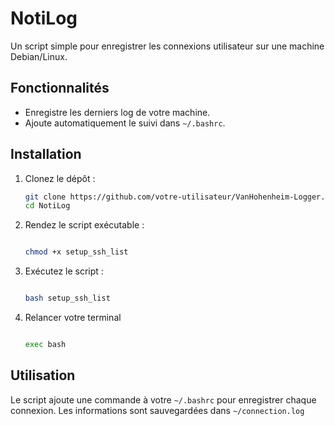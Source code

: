 # NotiLog

Un script simple pour enregistrer les connexions utilisateur sur une machine Debian/Linux.

## Fonctionnalités

- Enregistre les derniers log de votre machine.
- Ajoute automatiquement le suivi dans `~/.bashrc`.

## Installation

1. Clonez le dépôt :

  
     ```bash
     git clone https://github.com/votre-utilisateur/VanHohenheim-Logger.git
     cd NotiLog

     ```

2. Rendez le script exécutable :

      ```bash
      
      chmod +x setup_ssh_list
      
      ```

3. Exécutez le script :
  
      ```bash
      
      bash setup_ssh_list
      
      ```
      
4. Relancer votre terminal

     ```bash
     
     exec bash

     ```

## Utilisation

Le script ajoute une commande à votre `~/.bashrc` pour enregistrer chaque connexion. Les informations sont sauvegardées dans `~/connection.log`
